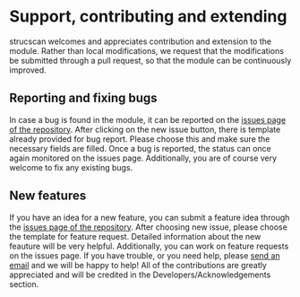 
# Support, contributing and extending

strucscan welcomes and appreciates contribution and extension to the
module. Rather than local modifications, we request that the
modifications be submitted through a pull request, so that the module
can be continuously improved.

## Reporting and fixing bugs

In case a bug is found in the module, it can be reported on the [issues
page of the 
repository](https://github.com/ICAMS/strucscan/issues). 
After clicking on the new issue button, there is template already provided for
bug report. Please choose this and make sure the necessary fields are
filled. Once a bug is reported, the status can once again monitored on
the issues page. Additionally, you are of course very welcome to fix any
existing bugs.

## New features

If you have an idea for a new feature, you can submit a feature idea
through the [issues page of the
repository](https://github.com/ICAMS/strucscan/issues). After choosing
new issue, please choose the template for feature request. Detailed
information about the new feauture will be very helpful. Additionally, 
you can work on feature requests on the issues page. 
If you have trouble, or you need help, please
[send an email](mailto:isabel.pietka@rub.de) and we will be happy to
help! All of the contributions are greatly appreciated and will be
credited in the Developers/Acknowledgements section.


